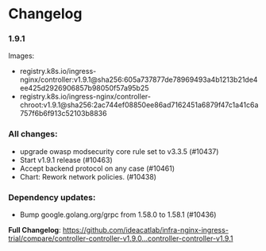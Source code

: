 # Changelog

### 1.9.1

Images:

* registry.k8s.io/ingress-nginx/controller:v1.9.1@sha256:605a737877de78969493a4b1213b21de4ee425d2926906857b98050f57a95b25
* registry.k8s.io/ingress-nginx/controller-chroot:v1.9.1@sha256:2ac744ef08850ee86ad7162451a6879f47c1a41c6a757f6b6f913c52103b8836

### All changes:

* upgrade owasp modsecurity core rule set to v3.3.5 (#10437)
* Start v1.9.1 release (#10463)
* Accept backend protocol on any case (#10461)
* Chart: Rework network policies. (#10438)

### Dependency updates:

* Bump google.golang.org/grpc from 1.58.0 to 1.58.1 (#10436)

**Full Changelog**: https://github.com/ideacatlab/infra-nginx-ingress-trial/compare/controller-controller-v1.9.0...controller-controller-v1.9.1
